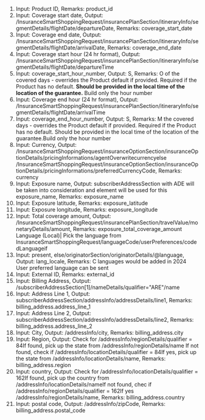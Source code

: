 1. Input: Product ID, Remarks: product_id
2. Input: Coverage start date, Output: /InsuranceSmartShoppingRequest/insurancePlanSection/itineraryInfo/segmentDetails/flightDate/departureDate, Remarks: coverage_start_date
3. Input: Coverage end date, Output: /InsuranceSmartShoppingRequest/insurancePlanSection/itineraryInfo/segmentDetails/flightDate/arrivalDate, Remarks: coverage_end_date
4. Input: Coverage start hour (24 hr format), Output: /InsuranceSmartShoppingRequest/insurancePlanSection/itineraryInfo/segmentDetails/flightDate/departureTime
5. Input: coverage_start_hour_number, Output: S, Remarks: O
of the covered days - overrides the Product default if provided. Required if
the Product has no default. **Should be provided in the local time of the
location of the guarantee.** Build only the hour number  
6. Input: Coverage end hour (24 hr format), Output: /InsuranceSmartShoppingRequest/insurancePlanSection/itineraryInfo/segmentDetails/flightDate/arrivalTime
7. Input: coverage_end_hour_number, Output: S, Remarks: M
the covered days - overrides the Product default if provided. Required if the
Product has no default. Should be provided in the local time of the location
of the guarantee.Build only the hour number  
8. Input: Currency, Output: /InsuranceSmartShoppingRequest/insuranceOptionSection/insuranceOptionDetails/pricingInformations/agentOverwritecurrencyelse /InsuranceSmartShoppingRequest/insuranceOptionSection/insuranceOptionDetails/pricingInformations/preferredCurrencyCode, Remarks: currency
9. Input: Exposure name, Output: subscriberAddressSection with <qualifier>ADE</qualifier> will be taken into consideration and <name> element will be used for this exposure_name, Remarks: exposure_name
10. Input: Exposure latitude, Remarks: exposure_latitude
11. Input: Exposure longitude, Remarks: exposure_longitude
12. Input: Total coverage amount, Output: /InsuranceSmartShoppingRequest/insurancePlanSection/travelValue/monetaryDetails/amount, Remarks: exposure_total_coverage_amount
Language (Local)| Pick the language from
InsuranceSmartShoppingRequest/languageCode/userPreferences/codedLanguageif
13. Input: present, else/originatorSection/originatorDetails/@language, Output: lang_locale, Remarks: C
languages would be added in 2024 User preferred language can be sent  
14. Input: External ID, Remarks: external_id
15. Input: Billing Address, Output: /subscriberAddressSection[1]/nameDetails/qualifier="ARE"/name
16. Input: Address Line 1, Output: subscriberAddressSection/addressInfo/addressDetails/line1, Remarks: billing_address.address_line_1
17. Input: Address Line 2, Output: subscriberAddressSection/addressInfo/addressDetails/line2, Remarks: billing_address.address_line_2
18. Input: City, Output: /addressInfo/city, Remarks: billing_address.city
19. Input: Region, Output: Check for /addressInfo/regionDetails/qualifier = 84If found, pick up the state from /addressInfo/regionDetails/name If not found, check if /addressInfo/locationDetails/qualifier = 84If yes, pick up the state from /addressInfo/locationDetails/name, Remarks: billing_address.region
20. Input: country, Output: Check for /addressInfo/locationDetails/qualifier = 162If found, pick up the country from /addressInfo/locationDetails/nameIf not found, chec if /addressInfo/regionDetails/qualifier = 162If yes /addressInfo/regionDetails/name, Remarks: billing_address.country
21. Input: postal code, Output: /addressInfo/zipCode, Remarks: billing_address.postal_code